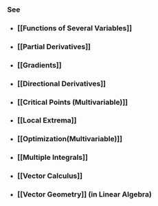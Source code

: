 ---
---

### See

- ### [[Functions of Several Variables]]

- ### [[Partial Derivatives]]

- ### [[Gradients]]

- ### [[Directional Derivatives]]

- ### [[Critical Points (Multivariable)]]

- ### [[Local Extrema]]

- ### [[Optimization(Multivariable)]]

- ### [[Multiple Integrals]]

- ### [[Vector Calculus]]

- ### [[Vector Geometry]] (in Linear Algebra)